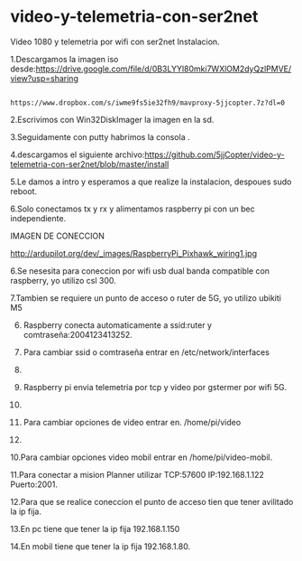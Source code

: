 # video-y-telemetria-con-ser2net
Video 1080 y telemetria por wifi con ser2net
Instalacion.

1.Descargamos la imagen iso desde:https://drive.google.com/file/d/0B3LYYl80mki7WXlOM2dyQzlPMVE/view?usp=sharing

                                  https://www.dropbox.com/s/iwme9fs5ie32fh9/mavproxy-5jjcopter.7z?dl=0
2.Escrivimos con Win32DiskImager la imagen en la sd.

3.Seguidamente con putty habrimos la consola .

4.descargamos el siguiente archivo:https://github.com/5jjCopter/video-y-telemetria-con-ser2net/blob/master/install

5.Le damos a intro y esperamos a que realize la instalacion, despoues sudo reboot.

6.Solo conectamos tx y rx y alimentamos raspberry pi con un bec independiente.

IMAGEN DE CONECCION

http://ardupilot.org/dev/_images/RaspberryPi_Pixhawk_wiring1.jpg

6.Se nesesita para coneccion por wifi usb dual banda compatible con raspberry, yo utilizo csl 300.

7.Tambien se requiere un punto de acceso o ruter de 5G, yo utilizo ubikiti M5

6. Raspberry conecta automaticamente a ssid:ruter y comtraseña:2004123413252.

7. Para cambiar ssid o comtraseña entrar en /etc/network/interfaces
8. 
8. Raspberry pi envia telemetria por tcp y video por gstermer por wifi 5G.
9. 
9. Para cambiar opciones de video entrar en. /home/pi/video
10. 
10.Para cambiar opciones video mobil entrar en /home/pi/video-mobil.

11.Para conectar a mision Planner utilizar TCP:57600 IP:192.168.1.122 Puerto:2001.

12.Para que se realice coneccion el punto de acceso tien que tener avilitado la ip fija.

13.En pc tiene que tener la ip fija 192.168.1.150

14.En mobil tiene que tener la ip fija 192.168.1.80.


